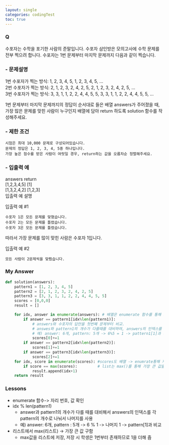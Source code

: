 ```yaml
---
layout: single
categories: codingTest
toc: true
---
```


### Q
수포자는 수학을 포기한 사람의 준말입니다. 수포자 삼인방은 모의고사에 수학 문제를 전부 찍으려 합니다. 수포자는 1번 문제부터 마지막 문제까지 다음과 같이 찍습니다.

### - 문제설명
1번 수포자가 찍는 방식: 1, 2, 3, 4, 5, 1, 2, 3, 4, 5, ...  
2번 수포자가 찍는 방식: 2, 1, 2, 3, 2, 4, 2, 5, 2, 1, 2, 3, 2, 4, 2, 5, ...  
3번 수포자가 찍는 방식: 3, 3, 1, 1, 2, 2, 4, 4, 5, 5, 3, 3, 1, 1, 2, 2, 4, 4, 5, 5, ...  

1번 문제부터 마지막 문제까지의 정답이 순서대로 들은 배열 answers가 주어졌을 때, 가장 많은 문제를 맞힌 사람이 누구인지 배열에 담아 return 하도록 solution 함수를 작성해주세요.

### - 제한 조건  

    시험은 최대 10,000 문제로 구성되어있습니다.  
    문제의 정답은 1, 2, 3, 4, 5중 하나입니다.  
    가장 높은 점수를 받은 사람이 여럿일 경우, return하는 값을 오름차순 정렬해주세요.  

### - 입출력 예  
answers 	return  
[1,2,3,4,5] 	[1]  
[1,3,2,4,2] 	[1,2,3]  
입출력 예 설명  

입출력 예 #1  

    수포자 1은 모든 문제를 맞혔습니다.
    수포자 2는 모든 문제를 틀렸습니다.
    수포자 3은 모든 문제를 틀렸습니다.

따라서 가장 문제를 많이 맞힌 사람은 수포자 1입니다.

입출력 예 #2  

    모든 사람이 2문제씩을 맞췄습니다.



### My Answer


```python
def solution(answers):
    pattern1 = [1, 2, 3, 4, 5]
    pattern2 = [2, 1, 2, 3, 2, 4, 2, 5]
    pattern3 = [3, 3, 1, 1, 2, 2, 4, 4, 5, 5]
    scores = [0,0,0]
    result = [] 

    for idx, answer in enumerate(answers): # 배열은 enumerate 함수를 통해 자리번호, 값 활용가능
        if answer == pattern1[idx%len(pattern1)]:     
            # answers와 수포자의 답안을 첫번째 문제부터 비교. 
            # answes와 pattern1의 개수가 다를때를 대비하여, answers의 인덱스를 각 pattern의 개수로 나눔
            # 예) answer: 6개, pattern: 5개 -> 6%5 = 1 -> pattern1[1]과 비교
            scores[0]+=1
        if answer == pattern2[idx%len(pattern2)]:
            scores[1]+=1
        if answer == pattern3[idx%len(pattern3)]:
            scores[2]+=1
    for idx, score in enumerate(scores): #scores도 배열 -> enumrate통해 자리번호, 값확인 가능
        if score == max(scores):         # list는 max()를 통해 가장 큰 값을 확인 가능
            result.append(idx+1)
    return result 
```

### Lessons

- enumerate 함수-> 자리 번호, 값 확인
- idx % len(pattern1)
    - answer과 pattern1의 개수가 다를 때를 대비해서 answers의 인덱스를 각 pattern의 개수로 나눠서 나머지를 사용
    - 예) answer: 6개, pattern : 5개 -> 6 % 1 -> 나머지 1 -> pattern[1]과 비교
- 리스트에서 max(리스트) -> 가장 큰 값 구함
    - max값을 리스트에 저장, 저장 시 학생은 1번부터 존재하므로 1을 더해 줌
